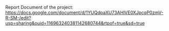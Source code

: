 Report Document of the project: https://docs.google.com/document/d/1YUQdpaXU73AHlVE0XJpcqP0zmV-R-SM-/edit?usp=sharing&ouid=116963240381142680744&rtpof=true&sd=true

